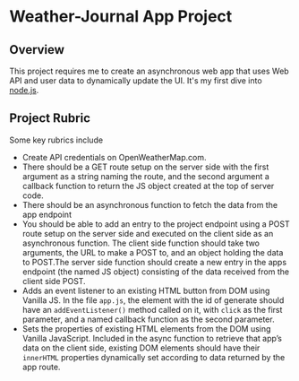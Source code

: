 # Weather-Journal App Project

## Overview
This project requires me to create an asynchronous web app that uses Web API and user data to dynamically update the UI. It's my first dive into [node.js](https://nodejs.org/en/).

## Project Rubric
Some key rubrics include
- Create API credentials on OpenWeatherMap.com.
- There should be a GET route setup on the server side with the first argument as a string naming the route, and the second argument a callback function to return the JS object created at the top of server code.
- There should be an asynchronous function to fetch the data from the app endpoint
- You should be able to add an entry to the project endpoint using a POST route setup on the server side and executed on the client side as an asynchronous function. The client side function should take two arguments, the URL to make a POST to, and an object holding the data to POST.The server side function should create a new entry in the apps endpoint (the named JS object) consisting of the data received from the client side POST.
- Adds an event listener to an existing HTML button from DOM using Vanilla JS. In the file `app.js`, the element with the id of generate should have an `addEventListener()` method called on it, with `click` as the first parameter, and a named callback function as the second parameter.
- Sets the properties of existing HTML elements from the DOM using Vanilla JavaScript. Included in the async function to retrieve that app’s data on the client side, existing DOM elements should have their `innerHTML` properties dynamically set according to data returned by the app route.


